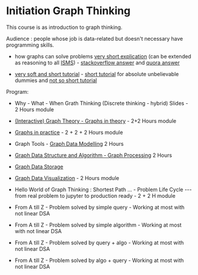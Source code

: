 # Initiation Graph Thinking

This course is as introduction to graph thinking. 

Audience : people whose job is data-related but doesn't necessary have programming skills.

* how graphs can solve problems [very short explication](https://github.com/JohnLaTwC/Shared/blob/master/Defenders%20think%20in%20lists.%20Attackers%20think%20in%20graphs.%20As%20long%20as%20this%20is%20true%2C%20attackers%20win.md) (can be extended as reasoning to all [ISMS](https://en.wikipedia.org/wiki/Information_security_management)) - [stackoverflow answer](https://stackoverflow.com/questions/703999/what-are-good-examples-of-problems-that-graphs-can-solve-better-than-the-alterna) and [quora answer](https://www.quora.com/What-are-real-world-problems-that-graph-theory-can-solve)

* [very soft and short tutorial](https://jeremykun.com/2011/06/26/teaching-mathematics-graph-theory/) - [short tutorial](https://www.freecodecamp.org/news/i-dont-understand-graph-theory-1c96572a1401/) for absolute unbelievable dummies and [not so short tutorial](https://medium.com/tebs-lab/graph-theory-table-of-contents-97ccc62b09a6)


Program: 

* Why - What - When Grath Thinking (Discrete thinking - hybrid) Slides - 2 Hours module 

* [(Interactive) Graph Theory - Graphs in theory](./graphTheory.md) - 2+2 Hours module

* [Graphs in practice](./graphPractice.md) - 2 + 2 + 2 Hours module 

* Graph Tools - [Graph Data Modelling](./graphDataModelling.md) 2 Hours

* [Graph Data Structure and Algorithm - Graph Processing](./graphDataStructureAlgorithm.md) 2 Hours

* [Graph Data Storage](./graphDataStorage.md)

* [Graph Data Visualization](./graphVisualization.md) - 2 Hours module

* Hello World of Graph Thinking : Shortest Path ... - Problem Life Cycle --- from real problem to jupyter to production ready - 2 + 2 H module

* From A till Z - Problem solved by simple query - Working at most with not linear DSA

* From A till Z - Problem solved by simple algorithm - Working at most with not linear DSA

* From A till Z - Problem solved by query + algo - Working at most with not linear DSA

* From A till Z - Problem solved by algo + query - Working at most with not linear DSA




